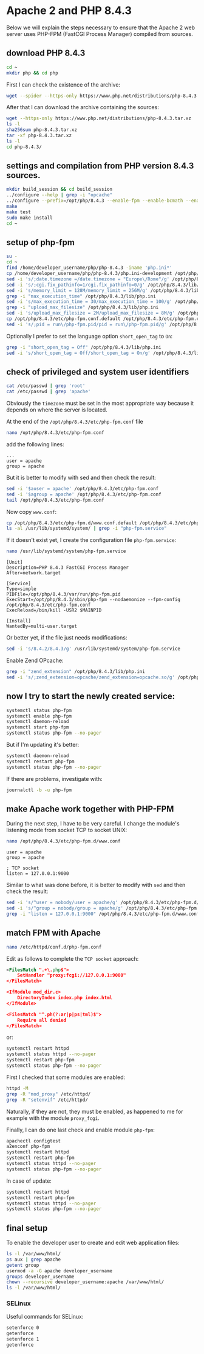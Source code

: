 # Apache 2 and PHP 8.4.3

Below we will explain the steps necessary to ensure that the Apache 2 web server uses PHP-FPM (FastCGI Process Manager) compiled from sources.

## download PHP 8.4.3

```bash
cd ~
mkdir php && cd php
```

First I can check the existence of the archive:

```bash
wget --spider --https-only https://www.php.net/distributions/php-8.4.3.tar.xz
```

After that I can download the archive containing the sources:

```bash
wget --https-only https://www.php.net/distributions/php-8.4.3.tar.xz
ls -l
sha256sum php-8.4.3.tar.xz
tar -xf php-8.4.3.tar.xz
ls -l
cd php-8.4.3/
```

## settings and compilation from PHP version 8.4.3 sources.

```bash
mkdir build_session && cd build_session
../configure --help | grep -i "opcache"
../configure --prefix=/opt/php/8.4.3 --enable-fpm --enable-bcmath --enable-ftp --with-openssl --disable-cgi --enable-mbstring --with-curl --with-mysqli --with-pdo-mysql --enable-intl --with-zlib --with-bz2 --enable-gd --with-jpeg --with-gettext --with-gmp --with-xsl --enable-zts --enable-gcov --enable-debug --with-ffi --with-zip
make
make test
sudo make install
cd ~
```

## setup of php-fpm

```bash
su -
cd ~
find /home/developer_username/php/php-8.4.3 -iname 'php.ini*'
cp /home/developer_username/php/php-8.4.3/php.ini-development /opt/php/8.4.3/lib/php.ini
sed -i 's/;date.timezone =/date.timezone = "Europe\/Rome"/g' /opt/php/8.4.3/lib/php.ini
sed -i 's/;cgi.fix_pathinfo=1/cgi.fix_pathinfo=0/g' /opt/php/8.4.3/lib/php.ini
sed -i 's/memory_limit = 128M/memory_limit = 256M/g' /opt/php/8.4.3/lib/php.ini
grep -i "max_execution_time" /opt/php/8.4.3/lib/php.ini
sed -i 's/max_execution_time = 30/max_execution_time = 100/g' /opt/php/8.4.3/lib/php.ini
grep -i "upload_max_filesize" /opt/php/8.4.3/lib/php.ini
sed -i 's/upload_max_filesize = 2M/upload_max_filesize = 8M/g' /opt/php/8.4.3/lib/php.ini
cp /opt/php/8.4.3/etc/php-fpm.conf.default /opt/php/8.4.3/etc/php-fpm.conf
sed -i 's/;pid = run\/php-fpm.pid/pid = run\/php-fpm.pid/g' /opt/php/8.4.3/etc/php-fpm.conf
```

Optionally I prefer to set the language option `short_open_tag` to `On`:

```bash
grep -i "short_open_tag = Off" /opt/php/8.4.3/lib/php.ini
sed -i 's/short_open_tag = Off/short_open_tag = On/g' /opt/php/8.4.3/lib/php.ini
```

## check of privileged and system user identifiers

```bash
cat /etc/passwd | grep 'root'
cat /etc/passwd | grep 'apache'
```

Obviously the `timezone` must be set in the most appropriate way because it depends on where the server is located.

At the end of the `/opt/php/8.4.3/etc/php-fpm.conf` file

```bash
nano /opt/php/8.4.3/etc/php-fpm.conf
```

add the following lines:

```text
...
user = apache
group = apache
```

But it is better to modify with sed and then check the result:

```bash
sed -i '$auser = apache' /opt/php/8.4.3/etc/php-fpm.conf
sed -i '$agroup = apache' /opt/php/8.4.3/etc/php-fpm.conf
tail /opt/php/8.4.3/etc/php-fpm.conf
```

Now copy `www.conf`:

```bash
cp /opt/php/8.4.3/etc/php-fpm.d/www.conf.default /opt/php/8.4.3/etc/php-fpm.d/www.conf
ls -al /usr/lib/systemd/system/ | grep -i "php-fpm.service"
```

If it doesn't exist yet, I create the configuration file `php-fpm.service`:

```bash
nano /usr/lib/systemd/system/php-fpm.service
```

```text
[Unit]
Description=PHP 8.4.3 FastCGI Process Manager
After=network.target

[Service]
Type=simple
PIDFile=/opt/php/8.4.3/var/run/php-fpm.pid
ExecStart=/opt/php/8.4.3/sbin/php-fpm --nodaemonize --fpm-config /opt/php/8.4.3/etc/php-fpm.conf
ExecReload=/bin/kill -USR2 $MAINPID

[Install]
WantedBy=multi-user.target
```

Or better yet, if the file just needs modifications:

```bash
sed -i 's/8.4.2/8.4.3/g' /usr/lib/systemd/system/php-fpm.service
```

Enable Zend OPcache:

```bash
grep -i "zend_extension" /opt/php/8.4.3/lib/php.ini
sed -i 's/;zend_extension=opcache/zend_extension=opcache.so/g' /opt/php/8.4.3/lib/php.ini
```

## now I try to start the newly created service:

```bash
systemctl status php-fpm
systemctl enable php-fpm
systemctl daemon-reload
systemctl start php-fpm
systemctl status php-fpm --no-pager
```

But if I'm updating it's better:

```bash
systemctl daemon-reload
systemctl restart php-fpm
systemctl status php-fpm --no-pager
```

If there are problems, investigate with:

```bash
journalctl -b -u php-fpm
```

## make Apache work together with PHP-FPM

During the next step, I have to be very careful.
I change the module's listening mode from socket TCP to socket UNIX:

```bash
nano /opt/php/8.4.3/etc/php-fpm.d/www.conf
```

```text
user = apache
group = apache

; TCP socket
listen = 127.0.0.1:9000
```

Similar to what was done before, it is better to modify with `sed` and then check the result:

```bash
sed -i 's/^user = nobody/user = apache/g' /opt/php/8.4.3/etc/php-fpm.d/www.conf
sed -i 's/^group = nobody/group = apache/g' /opt/php/8.4.3/etc/php-fpm.d/www.conf
grep -i "listen = 127.0.0.1:9000" /opt/php/8.4.3/etc/php-fpm.d/www.conf
```

## match FPM with Apache

```bash
nano /etc/httpd/conf.d/php-fpm.conf
```

Edit as follows to complete the `TCP socket` approach:

```xml
<FilesMatch ".+\.php$">
    SetHandler "proxy:fcgi://127.0.0.1:9000"
</FilesMatch>

<IfModule mod_dir.c>
    DirectoryIndex index.php index.html
</IfModule>

<FilesMatch "^.ph(?:ar|p|ps|tml)$">
    Require all denied
</FilesMatch>
```

or:

```bash
systemctl restart httpd
systemctl status httpd --no-pager
systemctl restart php-fpm
systemctl status php-fpm --no-pager
```

First I checked that some modules are enabled:

```bash
httpd -M
grep -R "mod_proxy" /etc/httpd/
grep -R "setenvif" /etc/httpd/
```

Naturally, if they are not, they must be enabled, as happened to me for example with the module `proxy_fcgi`.

Finally, I can do one last check and enable module `php-fpm`:

```bash
apachectl configtest
a2enconf php-fpm
systemctl restart httpd
systemctl restart php-fpm
systemctl status httpd --no-pager
systemctl status php-fpm --no-pager
```

In case of update:

```bash
systemctl restart httpd
systemctl restart php-fpm
systemctl status httpd --no-pager
systemctl status php-fpm --no-pager
```

## final setup

To enable the developer user to create and edit web application files:

```bash
ls -l /var/www/html/
ps aux | grep apache
getent group
usermod -a -G apache developer_username
groups developer_username
chown --recursive developer_username:apache /var/www/html/
ls -l /var/www/html/
```

### SELinux

Useful commands for SELinux:

```bash
setenforce 0
getenforce
setenforce 1
getenforce
```
